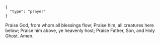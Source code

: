 ```
{
  "type": "prayer"
}
```

Praise God, from whom all
blessings flow;
Praise him,
all creatures here below;
Praise him above,
ye heavenly host;
Praise Father, Son,
and Holy Ghost. Amen.
